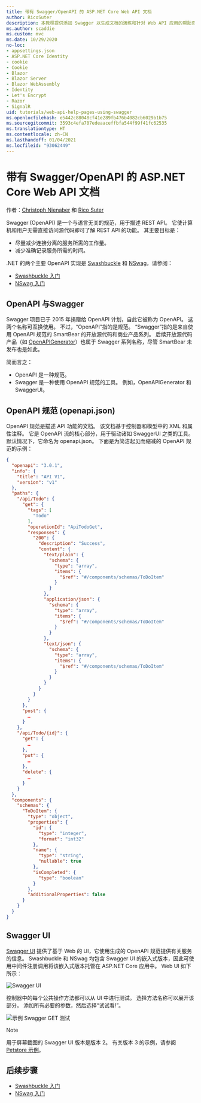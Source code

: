 ```yaml
---
title: 带有 Swagger/OpenAPI 的 ASP.NET Core Web API 文档
author: RicoSuter
description: 本教程提供添加 Swagger 以生成文档的演练和针对 Web API 应用的帮助页。
ms.author: scaddie
ms.custom: mvc
ms.date: 10/29/2020
no-loc:
- appsettings.json
- ASP.NET Core Identity
- cookie
- Cookie
- Blazor
- Blazor Server
- Blazor WebAssembly
- Identity
- Let's Encrypt
- Razor
- SignalR
uid: tutorials/web-api-help-pages-using-swagger
ms.openlocfilehash: e5442c88048cf41e289fb476b4082cb6029b1b75
ms.sourcegitcommit: 3593c4efa707edeaaceffbfa544f99f41fc62535
ms.translationtype: HT
ms.contentlocale: zh-CN
ms.lasthandoff: 01/04/2021
ms.locfileid: "93062449"
---
```

# <a name="aspnet-core-web-api-documentation-with-swagger--openapi"></a>带有 Swagger/OpenAPI 的 ASP.NET Core Web API 文档

作者：[Christoph Nienaber](https://twitter.com/zuckerthoben) 和 [Rico Suter](https://blog.rsuter.com/)

Swagger (OpenAPI) 是一个与语言无关的规范，用于描述 REST API。 它使计算机和用户无需直接访问源代码即可了解 REST API 的功能。 其主要目标是：

* 尽量减少连接分离的服务所需的工作量。
* 减少准确记录服务所需的时间。

.NET 的两个主要 OpenAPI 实现是 [Swashbuckle](https://github.com/domaindrivendev/Swashbuckle.AspNetCore) 和 [NSwag](https://github.com/RicoSuter/NSwag)，请参阅：

* [Swashbuckle 入门](xref:tutorials/get-started-with-swashbuckle)
* [NSwag 入门](xref:tutorials/get-started-with-nswag)

## <a name="openapi-vs-swagger"></a>OpenAPI 与Swagger

Swagger 项目已于 2015 年捐赠给 OpenAPI 计划，自此它被称为 OpenAPI。 这两个名称可互换使用。 不过，“OpenAPI”指的是规范。 “Swagger”指的是来自使用 OpenAPI 规范的 SmartBear 的开放源代码和商业产品系列。 后续开放源代码产品（如 [OpenAPIGenerator](https://github.com/OpenAPITools/openapi-generator)）也属于 Swagger 系列名称，尽管 SmartBear 未发布也是如此。

简而言之：

* OpenAPI 是一种规范。
* Swagger 是一种使用 OpenAPI 规范的工具。 例如，OpenAPIGenerator 和 SwaggerUI。

## <a name="openapi-specification-openapijson"></a>OpenAPI 规范 (openapi.json)

OpenAPI 规范是描述 API 功能的文档。 该文档基于控制器和模型中的 XML 和属性注释。 它是 OpenAPI 流的核心部分，用于驱动诸如 SwaggerUI 之类的工具。 默认情况下，它命名为 openapi.json。 下面是为简洁起见而缩减的 OpenAPI 规范的示例：

```json
{
  "openapi": "3.0.1",
  "info": {
    "title": "API V1",
    "version": "v1"
  },
  "paths": {
    "/api/Todo": {
      "get": {
        "tags": [
          "Todo"
        ],
        "operationId": "ApiTodoGet",
        "responses": {
          "200": {
            "description": "Success",
            "content": {
              "text/plain": {
                "schema": {
                  "type": "array",
                  "items": {
                    "$ref": "#/components/schemas/ToDoItem"
                  }
                }
              },
              "application/json": {
                "schema": {
                  "type": "array",
                  "items": {
                    "$ref": "#/components/schemas/ToDoItem"
                  }
                }
              },
              "text/json": {
                "schema": {
                  "type": "array",
                  "items": {
                    "$ref": "#/components/schemas/ToDoItem"
                  }
                }
              }
            }
          }
        }
      },
      "post": {
        …
      }
    },
    "/api/Todo/{id}": {
      "get": {
        …
      },
      "put": {
        …
      },
      "delete": {
        …
      }
    }
  },
  "components": {
    "schemas": {
      "ToDoItem": {
        "type": "object",
        "properties": {
          "id": {
            "type": "integer",
            "format": "int32"
          },
          "name": {
            "type": "string",
            "nullable": true
          },
          "isCompleted": {
            "type": "boolean"
          }
        },
        "additionalProperties": false
      }
    }
  }
}
```

## <a name="swagger-ui"></a>Swagger UI

[Swagger UI](https://swagger.io/swagger-ui/) 提供了基于 Web 的 UI，它使用生成的 OpenAPI 规范提供有关服务的信息。 Swashbuckle 和 NSwag 均包含 Swagger UI 的嵌入式版本，因此可使用中间件注册调用将该嵌入式版本托管在 ASP.NET Core 应用中。 Web UI 如下所示：

![Swagger UI](web-api-help-pages-using-swagger/_static/swagger-ui.png)

控制器中的每个公共操作方法都可以从 UI 中进行测试。 选择方法名称可以展开该部分。 添加所有必要的参数，然后选择“试试看!”。

![示例 Swagger GET 测试](web-api-help-pages-using-swagger/_static/get-try-it-out.png)

> [!NOTE]
> 用于屏幕截图的 Swagger UI 版本是版本 2。 有关版本 3 的示例，请参阅 [Petstore 示例](https://petstore.swagger.io/)。

## <a name="next-steps"></a>后续步骤

* [Swashbuckle 入门](xref:tutorials/get-started-with-swashbuckle)
* [NSwag 入门](xref:tutorials/get-started-with-nswag)
